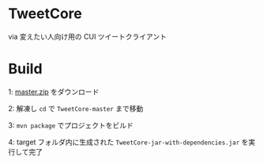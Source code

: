 # TweetCore
via 変えたい人向け用の CUI ツイートクライアント

# Build
1: [master.zip](https://github.com/SimplyRin/TweetCore/archive/master.zip) をダウンロード

2: 解凍し `cd` で `TweetCore-master` まで移動

3: `mvn package` でプロジェクトをビルド

4: target フォルダ内に生成された `TweetCore-jar-with-dependencies.jar` を実行して完了
